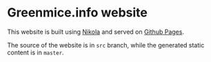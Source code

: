 # Greenmice.info website

This website is built using [Nikola](https://www.getnikola.com/) and served on
[Github Pages](https://pages.github.com/).

The source of the website is in `src` branch, while the generated static content
is in `master`.
